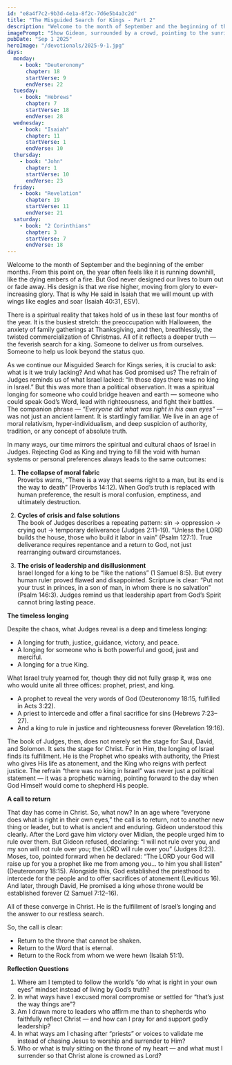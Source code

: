 ```yaml
---
id: "e8a4f7c2-9b3d-4e1a-8f2c-7d6e5b4a3c2d"
title: "The Misguided Search for Kings - Part 2"
description: "Welcome to the month of September and the beginning of the ember months. From this point on, the year often feels like it is running downhill, like the dying embers of a fire. But God never designed our lives to burn out or fade away. His design is that we rise higher, moving from glory to ever-increasing glory."
imagePrompt: "Show Gideon, surrounded by a crowd, pointing to the sunrise in a distant background. The sunrise should have a crown visible, symbolizing God as king."
pubDate: "Sep 1 2025"
heroImage: "/devotionals/2025-9-1.jpg"
days:
  monday:
    - book: "Deuteronomy"
      chapter: 18
      startVerse: 9
      endVerse: 22
  tuesday:
    - book: "Hebrews"
      chapter: 7
      startVerse: 18
      endVerse: 28
  wednesday:
    - book: "Isaiah"
      chapter: 11
      startVerse: 1
      endVerse: 10
  thursday:
    - book: "John"
      chapter: 1
      startVerse: 10
      endVerse: 23
  friday:
    - book: "Revelation"
      chapter: 19
      startVerse: 11
      endVerse: 21
  saturday:
    - book: "2 Corinthians"
      chapter: 3
      startVerse: 7
      endVerse: 18
---
```


Welcome to the month of September and the beginning of the ember months. From this point on, the year often feels like it is running downhill, like the dying embers of a fire. But God never designed our lives to burn out or fade away. His design is that we rise higher, moving from glory to ever-increasing glory. That is why He said in Isaiah that we will mount up with wings like eagles and soar (Isaiah 40:31, ESV).

There is a spiritual reality that takes hold of us in these last four months of the year. It is the busiest stretch: the preoccupation with Halloween, the anxiety of family gatherings at Thanksgiving, and then, breathlessly, the twisted commercialization of Christmas. All of it reflects a deeper truth — the feverish search for a king. Someone to deliver us from ourselves. Someone to help us look beyond the status quo.

As we continue our Misguided Search for Kings series, it is crucial to ask: what is it we truly lacking? And what has God promised us? The refrain of Judges reminds us of what Israel lacked: “In those days there was no king in Israel.” But this was more than a political observation. It was a spiritual longing for someone who could bridge heaven and earth — someone who could speak God’s Word, lead with righteousness, and fight their battles. The companion phrase — _“Everyone did what was right in his own eyes”_ — was not just an ancient lament. It is startlingly familiar. We live in an age of moral relativism, hyper-individualism, and deep suspicion of authority, tradition, or any concept of absolute truth.

In many ways, our time mirrors the spiritual and cultural chaos of Israel in Judges. Rejecting God as King and trying to fill the void with human systems or personal preferences always leads to the same outcomes:

  1. **The collapse of moral fabric**<br />
  Proverbs warns, “There is a way that seems right to a man, but its end is the way to death” (Proverbs 14:12). When God’s truth is replaced with human preference, the result is moral confusion, emptiness, and ultimately destruction.

  2. **Cycles of crisis and false solutions**<br />
  The book of Judges describes a repeating pattern: sin → oppression → crying out → temporary deliverance (Judges 2:11–19). “Unless the LORD builds the house, those who build it labor in vain” (Psalm 127:1). True deliverance requires repentance and a return to God, not just rearranging outward circumstances.

  3. **The crisis of leadership and disillusionment**<br />
  Israel longed for a king to be “like the nations” (1 Samuel 8:5). But every human ruler proved flawed and disappointed. Scripture is clear: “Put not your trust in princes, in a son of man, in whom there is no salvation” (Psalm 146:3). Judges remind us that leadership apart from God’s Spirit cannot bring lasting peace.

**The timeless longing**

Despite the chaos, what Judges reveal is a deep and timeless longing:

  - A longing for truth, justice, guidance, victory, and peace.
  - A longing for someone who is both powerful and good, just and merciful.
  - A longing for a true King.

What Israel truly yearned for, though they did not fully grasp it, was one who would unite all three offices: prophet, priest, and king.

  - A prophet to reveal the very words of God (Deuteronomy 18:15, fulfilled in Acts 3:22).
  - A priest to intercede and offer a final sacrifice for sins (Hebrews 7:23–27).
  - And a king to rule in justice and righteousness forever (Revelation 19:16).

The book of Judges, then, does not merely set the stage for Saul, David, and Solomon. It sets the stage for Christ. For in Him, the longing of Israel finds its fulfillment. He is the Prophet who speaks with authority, the Priest who gives His life as atonement, and the King who reigns with perfect justice. The refrain “there was no king in Israel” was never just a political statement — it was a prophetic warning, pointing forward to the day when God Himself would come to shepherd His people.

**A call to return**

That day has come in Christ. So, what now? In an age where “everyone does what is right in their own eyes,” the call is to return, not to another new thing or leader, but to what is ancient and enduring. Gideon understood this clearly. After the Lord gave him victory over Midian, the people urged him to rule over them. But Gideon refused, declaring: “I will not rule over you, and my son will not rule over you; the LORD will rule over you” (Judges 8:23). Moses, too, pointed forward when he declared: “The LORD your God will raise up for you a prophet like me from among you… to him you shall listen” (Deuteronomy 18:15). Alongside this, God established the priesthood to intercede for the people and to offer sacrifices of atonement (Leviticus 16). And later, through David, He promised a king whose throne would be established forever (2 Samuel 7:12–16).

All of these converge in Christ. He is the fulfillment of Israel’s longing and the answer to our restless search.

So, the call is clear:

  - Return to the throne that cannot be shaken.
  - Return to the Word that is eternal.
  - Return to the Rock from whom we were hewn (Isaiah 51:1).

**Reflection Questions**
  1. Where am I tempted to follow the world’s “do what is right in your own eyes” mindset instead of living by God’s truth?
  2. In what ways have I excused moral compromise or settled for “that’s just the way things are”?
  3. Am I drawn more to leaders who affirm me than to shepherds who faithfully reflect Christ — and how can I pray for and support godly leadership?
  4. In what ways am I chasing after “priests” or voices to validate me instead of chasing Jesus to worship and surrender to Him?
  5. Who or what is truly sitting on the throne of my heart — and what must I surrender so that Christ alone is crowned as Lord?

<br />